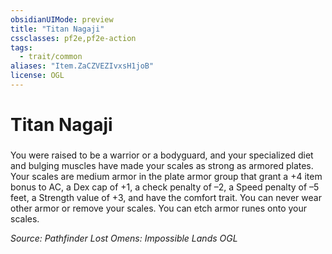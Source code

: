 ```yaml
---
obsidianUIMode: preview
title: "Titan Nagaji"
cssclasses: pf2e,pf2e-action
tags:
  - trait/common
aliases: "Item.ZaCZVEZIvxsH1joB"
license: OGL
---
```

# Titan Nagaji

### 






You were raised to be a warrior or a bodyguard, and your specialized diet and bulging muscles have made your scales as strong as armored plates. Your scales are medium armor in the plate armor group that grant a +4 item bonus to AC, a Dex cap of +1, a check penalty of –2, a Speed penalty of –5 feet, a Strength value of +3, and have the comfort trait. You can never wear other armor or remove your scales. You can etch armor runes onto your scales.

*Source: Pathfinder Lost Omens: Impossible Lands*
*OGL*